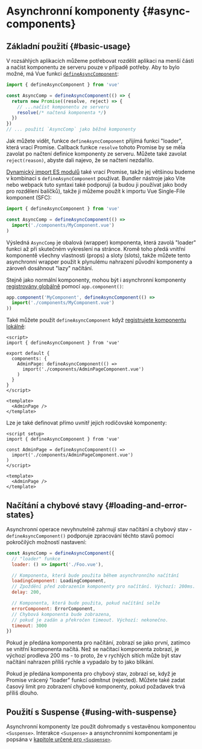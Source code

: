 # Asynchronní komponenty {#async-components}

## Základní použití {#basic-usage}

V rozsáhlých aplikacích můžeme potřebovat rozdělit aplikaci na menší části a načíst komponentu ze serveru pouze v případě potřeby. Aby to bylo možné, má Vue funkci [`defineAsyncComponent`](/api/general#defineasynccomponent):

```js
import { defineAsyncComponent } from 'vue'

const AsyncComp = defineAsyncComponent(() => {
  return new Promise((resolve, reject) => {
    // ...načíst komponentu ze serveru
    resolve(/* načtená komponenta */)
  })
})
// ... použití `AsyncComp` jako běžné komponenty
```

Jak můžete vidět, funkce `defineAsyncComponent` přijímá funkci "loader", která vrací Promise. Callback funkce `resolve` tohoto Promise by se měla zavolat po načtení definice komponenty ze serveru. Můžete také zavolat `reject(reason)`, abyste dali najevo, že se načtení nezdařilo.

[Dynamický import ES modulů](https://developer.mozilla.org/en-US/docs/Web/JavaScript/Reference/Operators/import) také vrací Promise,
takže jej většinou budeme v kombinaci s `defineAsyncComponent` používat. Bundler nástroje jako Vite nebo webpack tuto syntaxi také podporují (a budou ji používat jako body pro rozdělení balíčků), takže ji můžeme použít k importu Vue Single-File komponent (SFC):

```js
import { defineAsyncComponent } from 'vue'

const AsyncComp = defineAsyncComponent(() =>
  import('./components/MyComponent.vue')
)
```

Výsledná `AsyncComp` je obalová (wrapper) komponenta, která zavolá "loader" funkci až při skutečném vykreslení na stránce. Kromě toho předá vnitřní komponentě všechny vlastnosti (props) a sloty (slots), takže můžete tento asynchronní wrapper použít k plynulému nahrazení původní komponenty a zároveň dosáhnout "lazy" načítání.

Stejně jako normální komponenty, mohou být i asynchronní komponenty [registrovány globálně](/guide/components/registration#global-registration) pomocí `app.component()`:

```js
app.component('MyComponent', defineAsyncComponent(() =>
  import('./components/MyComponent.vue')
))
```

<div class="options-api">

Také můžete použít `defineAsyncComponent` když [registrujete komponentu lokálně](/guide/components/registration#local-registration):

```vue
<script>
import { defineAsyncComponent } from 'vue'

export default {
  components: {
    AdminPage: defineAsyncComponent(() =>
      import('./components/AdminPageComponent.vue')
    )
  }
}
</script>

<template>
  <AdminPage />
</template>
```

</div>

<div class="composition-api">

Lze je také definovat přímo uvnitř jejich rodičovské komponenty:

```vue
<script setup>
import { defineAsyncComponent } from 'vue'

const AdminPage = defineAsyncComponent(() =>
  import('./components/AdminPageComponent.vue')
)
</script>

<template>
  <AdminPage />
</template>
```

</div>

## Načítání a chybové stavy {#loading-and-error-states}

Asynchronní operace nevyhnutelně zahrnují stav načítání a chybový stav - `defineAsyncComponent()` podporuje zpracování těchto stavů pomocí pokročilých možností nastavení:

```js
const AsyncComp = defineAsyncComponent({
  // "loader" funkce
  loader: () => import('./Foo.vue'),

  // Komponenta, která bude použita během asynchronního načítání
  loadingComponent: LoadingComponent,
  // Zpoždění před zobrazením komponenty pro načítání. Výchozí: 200ms.
  delay: 200,

  // Komponenta, která bude použita, pokud načítání selže
  errorComponent: ErrorComponent,
  // Chybová komponenta bude zobrazena,
  // pokud je zadán a překročen timeout. Výchozí: nekonečno.
  timeout: 3000
})
```

Pokud je předána komponenta pro načítání, zobrazí se jako první, zatímco se vnitřní komponenta načítá. Než se načítací komponenta zobrazí, je výchozí prodleva 200 ms - to proto, že v rychlých sítích může být stav načítání nahrazen příliš rychle a vypadalo by to jako blikání.

Pokud je předána komponenta pro chybový stav, zobrazí se, když je Promise vrácený "loader" funkcí odmítnut (rejected). Můžete také zadat časový limit pro zobrazení chybové komponenty, pokud požadavek trvá příliš dlouho.

## Použití s Suspense {#using-with-suspense}

Asynchronní komponenty lze použít dohromady s vestavěnou komponentou `<Suspense>`. Interakce `<Suspense>` a ansynchronními komponentami je popsána v [kapitole určené pro `<Suspense>`](/guide/built-ins/suspense).
